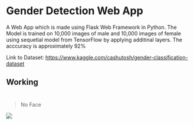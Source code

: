 # Gender Detection Web App

A Web App which is made using Flask Web Framework in Python. The Model is trained on 10,000 images of male and 10,000 images of female using sequetial model from TensorFlow by applying additinal layers. The acccuracy is approximately 92%
 
 Link to Dataset: https://www.kaggle.com/cashutosh/gender-classification-dataset
## Working
#
> No Face

![](https://i.imgur.com/wOM9YYn.gif)
